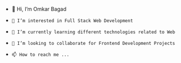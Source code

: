 - 👋 Hi, I’m Omkar Bagad
-     👀 I’m interested in Full Stack Web Development
-     🌱 I’m currently learning different technologies related to Web
-     💞️ I’m looking to collaborate for Frontend Development Projects
-     📫 How to reach me ...


<!---
03-Omkar/03-Omkar is a ✨ special ✨ repository because its `README.md` (this file) appears on your GitHub profile.
You can click the Preview link to take a look at your changes.
--->
